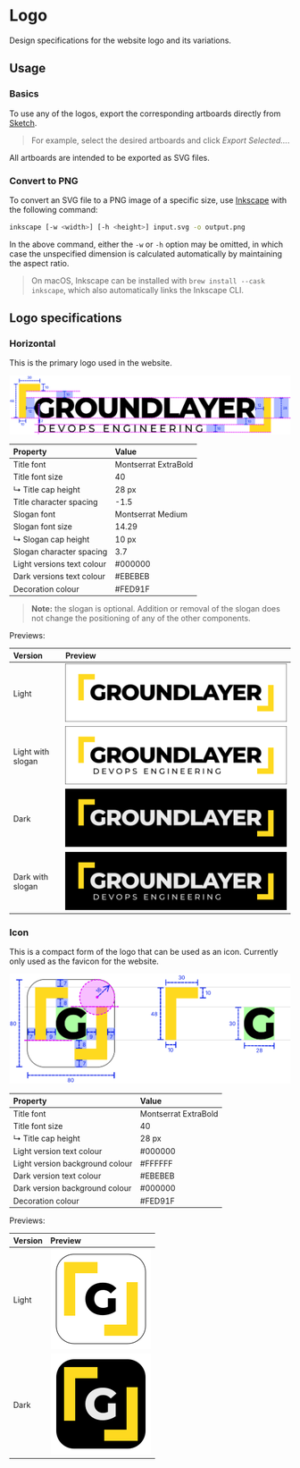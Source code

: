 # Logo

Design specifications for the website logo and its variations.

## Usage

### Basics

To use any of the logos, export the corresponding artboards directly from [Sketch](https://www.sketch.com/).

> For example, select the desired artboards and click _Export Selected..._.

All artboards are intended to be exported as SVG files.

### Convert to PNG

To convert an SVG file to a PNG image of a specific size, use [Inkscape](https://inkscape.org/) with the following command:

```bash
inkscape [-w <width>] [-h <height>] input.svg -o output.png
```

In the above command, either the `-w` or `-h` option may be omitted, in which case the unspecified dimension is calculated automatically by maintaining the aspect ratio.

> On macOS, Inkscape can be installed with `brew install --cask inkscape`, which also automatically links the Inkscape CLI.

## Logo specifications

### Horizontal

This is the primary logo used in the website.

![Horizontal logo specification](assets/specs-logo-horizontal.svg)

| Property                   | Value                |
|:---------------------------|:---------------------|
| Title font                 | Montserrat ExtraBold |
| Title font size            | 40                   |
| ↳ Title cap height         | 28 px                |
| Title character spacing    | -1.5                 |
| Slogan font                | Montserrat Medium    |
| Slogan font size           | 14.29                |
| ↳ Slogan cap height        | 10 px                |
| Slogan character spacing   | 3.7                  |
| Light versions text colour | #000000              |
| Dark versions text colour  | #EBEBEB              |
| Decoration colour          | #FED91F              |

> **Note:** the slogan is optional. Addition or removal of the slogan does not change the positioning of any of the other components.

Previews:

| Version           | Preview                                                                               |
|:------------------|:--------------------------------------------------------------------------------------|
| Light             | ![Horizontal logo light](assets/preview-logo-horizontal-light.svg)                    |
| Light with slogan | ![Horizontal logo light with slogan](assets/preview-logo-horizontal-light-slogan.svg) |
| Dark              | ![Horizontal logo dark](assets/preview-logo-horizontal-dark.svg)                      |
| Dark with slogan  | ![Horizontal logo dark with slogan](assets/preview-logo-horizontal-dark-slogan.svg)   |

### Icon

This is a compact form of the logo that can be used as an icon. Currently only used as the favicon for the website.

![Icon specification](assets/specs-icon.svg)

| Property                        | Value                |
|:--------------------------------|:---------------------|
| Title font                      | Montserrat ExtraBold |
| Title font size                 | 40                   |
| ↳ Title cap height              | 28 px                |
| Light version text colour       | #000000              |
| Light version background colour | #FFFFFF              |
| Dark version text colour        | #EBEBEB              |
| Dark version background colour  | #000000              |
| Decoration colour               | #FED91F              |

Previews:

| Version | Preview                                      |
|:--------|:---------------------------------------------|
| Light   | ![Icon light](assets/preview-icon-light.svg) |
| Dark    | ![Icon dark](assets/preview-icon-dark.svg)   |
